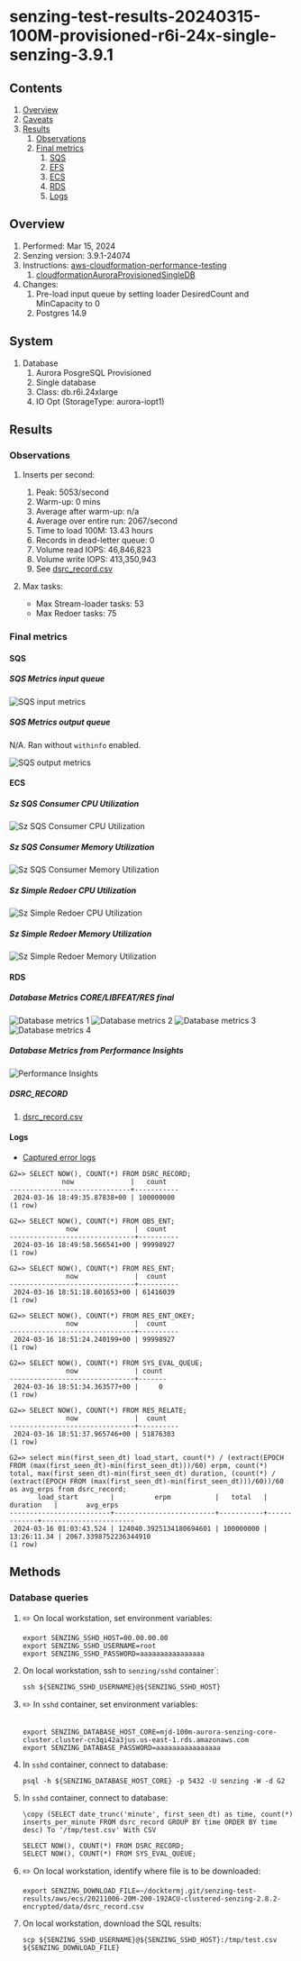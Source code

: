 # senzing-test-results-20240315-100M-provisioned-r6i-24x-single-senzing-3.9.1

## Contents

1. [Overview](#overview)
1. [Caveats](#caveats)
1. [Results](#results)
    1. [Observations](#observations)
    1. [Final metrics](#final-metrics)
        1. [SQS](#sqs)
        1. [EFS](#efs)
        1. [ECS](#ecs)
        1. [RDS](#rds)
        1. [Logs](#logs)

## Overview

1. Performed: Mar 15, 2024
2. Senzing version: 3.9.1-24074
3. Instructions:
   [aws-cloudformation-performance-testing](https://github.com/senzing-garage/aws-cloudformation-performance-testing)
    1. [cloudformationAuroraProvisionedSingleDB](https://github.com/senzing-garage/aws-cloudformation-performance-testing/blob/main/cloudformationAuroraProvisionedSingleDB)
4. Changes:
    1. Pre-load input queue by setting loader DesiredCount and MinCapacity to 0
    1. Postgres 14.9

## System

1. Database
    1. Aurora PosgreSQL Provisioned
    1. Single database
    1. Class: db.r6i.24xlarge
    1. IO Opt (StorageType: aurora-iopt1)

## Results

### Observations

1. Inserts per second:
    1. Peak: 5053/second
    1. Warm-up: 0 mins
    1. Average after warm-up: n/a
    1. Average over entire run: 2067/second
    1. Time to load 100M: 13.43 hours
    1. Records in dead-letter queue: 0
    1. Volume read IOPS:    46,846,823
    1. Volume write IOPS:  413,350,943
    1. See [dsrc_record.csv](data/dsrc_record.csv)

1. Max tasks:

    - Max Stream-loader tasks: 53
    - Max Redoer tasks: 75


### Final metrics

#### SQS

##### SQS Metrics input queue

![SQS input metrics](images/sqs-input-metrics.png "SQS input metrics")

##### SQS Metrics output queue

N/A.  Ran without `withinfo` enabled.

![SQS output metrics](images/sqs-output-metrics.png "SQS output metrics")

#### ECS

##### Sz SQS Consumer CPU Utilization

![Sz SQS Consumer CPU Utilization](images/stream-loader-CPU-Utilization.png "Sz SQS Consumer CPU Utilization")

##### Sz SQS Consumer Memory Utilization

![Sz SQS Consumer Memory Utilization](images/stream-loader-Memory-Utilization.png "Sz SQS Consumer Memory Utilization")

##### Sz Simple Redoer CPU Utilization

![Sz Simple Redoer CPU Utilization](images/redoer-CPU-Utilization.png "Sz Simple Redoer CPU Utilization")

##### Sz Simple Redoer Memory Utilization

![Sz Simple Redoer Memory Utilization](images/redoer-Memory-Utilization.png "Sz Simple Redoer Memory Utilization")

#### RDS

##### Database Metrics CORE/LIBFEAT/RES final

![Database metrics 1](images/database-metrics-core-1.png "Database metrics 1")
![Database metrics 2](images/database-metrics-core-2.png "Database metrics 2")
![Database metrics 3](images/database-metrics-core-3.png "Database metrics 3")
![Database metrics 4](images/database-metrics-core-4.png "Database metrics 4")

##### Database Metrics from Performance Insights

![Performance Insights](images/performance-insights.png "Performance Insights")


##### DSRC_RECORD

1. [dsrc_record.csv](data/dsrc_record.csv)

#### Logs

- [Captured error logs](logs)


```
G2=> SELECT NOW(), COUNT(*) FROM DSRC_RECORD;
             now              |   count
------------------------------+-----------
 2024-03-16 18:49:35.87838+00 | 100000000
(1 row)

G2=> SELECT NOW(), COUNT(*) FROM OBS_ENT;
              now              |  count
-------------------------------+----------
 2024-03-16 18:49:58.566541+00 | 99998927
(1 row)

G2=> SELECT NOW(), COUNT(*) FROM RES_ENT;
              now              |  count
-------------------------------+----------
 2024-03-16 18:51:18.601653+00 | 61416039
(1 row)

G2=> SELECT NOW(), COUNT(*) FROM RES_ENT_OKEY;
              now              |  count
-------------------------------+----------
 2024-03-16 18:51:24.240199+00 | 99998927
(1 row)

G2=> SELECT NOW(), COUNT(*) FROM SYS_EVAL_QUEUE;
              now              | count
-------------------------------+-------
 2024-03-16 18:51:34.363577+00 |     0
(1 row)

G2=> SELECT NOW(), COUNT(*) FROM RES_RELATE;
              now              |  count
-------------------------------+----------
 2024-03-16 18:51:37.965746+00 | 51876303
(1 row)

G2=> select min(first_seen_dt) load_start, count(*) / (extract(EPOCH FROM (max(first_seen_dt)-min(first_seen_dt)))/60) erpm, count(*) total, max(first_seen_dt)-min(first_seen_dt) duration, (count(*) / (extract(EPOCH FROM (max(first_seen_dt)-min(first_seen_dt)))/60))/60 as avg_erps from dsrc_record;
       load_start        |          erpm           |   total   |  duration   |       avg_erps
-------------------------+-------------------------+-----------+-------------+-----------------------
 2024-03-16 01:03:43.524 | 124040.3925134180694601 | 100000000 | 13:26:11.34 | 2067.3398752236344910
(1 row)

```

## Methods

### Database queries

1. :pencil2: On local workstation, set environment variables:

    ```console
    export SENZING_SSHD_HOST=00.00.00.00
    export SENZING_SSHD_USERNAME=root
    export SENZING_SSHD_PASSWORD=aaaaaaaaaaaaaaaa
    ```

1. On local workstation, ssh to `senzing/sshd` container`:

    ```console
    ssh ${SENZING_SSHD_USERNAME}@${SENZING_SSHD_HOST}
    ```

1. :pencil2: In `sshd` container, set environment variables:

    ```console

    export SENZING_DATABASE_HOST_CORE=mjd-100m-aurora-senzing-core-cluster.cluster-cn3qi42a3jus.us-east-1.rds.amazonaws.com
    export SENZING_DATABASE_PASSWORD=aaaaaaaaaaaaaaaa
    ```

1. In `sshd` container, connect to database:

    ```console
    psql -h ${SENZING_DATABASE_HOST_CORE} -p 5432 -U senzing -W -d G2
    ```

1. In `sshd` container, connect to database:

    ```console
    \copy (SELECT date_trunc('minute', first_seen_dt) as time, count(*) inserts_per_minute FROM dsrc_record GROUP BY time ORDER BY time desc) To '/tmp/test.csv' With CSV

    SELECT NOW(), COUNT(*) FROM DSRC_RECORD;
    SELECT NOW(), COUNT(*) FROM SYS_EVAL_QUEUE;
    ```

1. :pencil2: On local workstation, identify where file is to be downloaded:

    ```console
    export SENZING_DOWNLOAD_FILE=~/docktermj.git/senzing-test-results/aws/ecs/20211006-20M-200-192ACU-clustered-senzing-2.8.2-encrypted/data/dsrc_record.csv
    ```

1. On local workstation, download the SQL results:

    ```console
    scp ${SENZING_SSHD_USERNAME}@${SENZING_SSHD_HOST}:/tmp/test.csv ${SENZING_DOWNLOAD_FILE}
    ```
